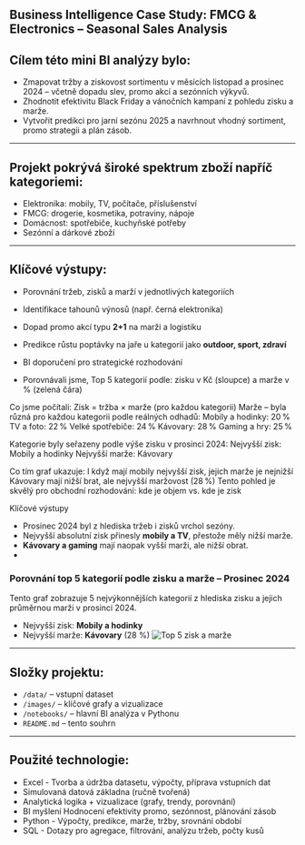 ## Business Intelligence Case Study: FMCG & Electronics – Seasonal Sales Analysis

## Cílem této mini BI analýzy bylo:
- Zmapovat tržby a ziskovost sortimentu v měsících listopad a prosinec 2024 – včetně dopadu slev, promo akcí a sezónních výkyvů.
- Zhodnotit efektivitu Black Friday a vánočních kampaní z pohledu zisku a marže.
- Vytvořit predikci pro jarní sezónu 2025 a navrhnout vhodný sortiment, promo strategii a plán zásob.
---
## Projekt pokrývá široké spektrum zboží napříč kategoriemi:
- Elektronika: mobily, TV, počítače, příslušenství
- FMCG: drogerie, kosmetika, potraviny, nápoje
- Domácnost: spotřebiče, kuchyňské potřeby
- Sezónní a dárkové zboží
---
## Klíčové výstupy:
- Porovnání tržeb, zisků a marží v jednotlivých kategoriích
- Identifikace tahounů výnosů (např. černá elektronika)
- Dopad promo akcí typu **2+1** na marži a logistiku
- Predikce růstu poptávky na jaře u kategorií jako **outdoor, sport, zdraví**
- BI doporučení pro strategické rozhodování

- Porovnávali jsme, Top 5 kategorií podle: zisku v Kč (sloupce) a marže v % (zelená čára)

Co jsme počítali:
Zisk = tržba × marže (pro každou kategorii)
Marže – byla různá pro každou kategorii podle reálných odhadů:
Mobily a hodinky: 20 %
TV a foto: 22 %
Velké spotřebiče: 24 %
Kávovary: 28 %
Gaming a hry: 25 %

Kategorie byly seřazeny podle výše zisku v prosinci 2024:
Nejvyšší zisk: Mobily a hodinky
Nejvyšší marže: Kávovary

Co tím graf ukazuje: I když mají mobily nejvyšší zisk, jejich marže je nejnižší
Kávovary mají nižší brat, ale nejvyšší maržovost (28 %)
Tento pohled je skvělý pro obchodní rozhodování: kde je objem vs. kde je zisk

Klíčové výstupy

- Prosinec 2024 byl z hlediska tržeb i zisků vrchol sezóny.
- Nejvyšší absolutní zisk přinesly **mobily a TV**, přestože měly nižší marže.
- **Kávovary a gaming** mají naopak vyšší marži, ale nižší obrat.
- 
### Porovnání top 5 kategorií podle zisku a marže – Prosinec 2024
Tento graf zobrazuje 5 nejvýkonnějších kategorií z hlediska zisku a jejich průměrnou marži v prosinci 2024.
- Nejvyšší zisk: **Mobily a hodinky**  
- Nejvyšší marže: **Kávovary** (28 %)
![Top 5 zisk a marže](images/GRAF_porovnání%20top%205%20kategorií%20dle%20marže%20a%20zisku.jpg)
---
## Složky projektu:
- `/data/` – vstupní dataset
- `/images/` – klíčové grafy a vizualizace
- `/notebooks/` – hlavní BI analýza v Pythonu
- `README.md` – tento souhrn
---
## Použité technologie:
- Excel	- Tvorba a údržba datasetu, výpočty, příprava vstupních dat
- Simulovaná datová základna (ručně tvořená)
- Analytická logika + vizualizace (grafy, trendy, porovnání)
- BI myšlení	Hodnocení efektivity promo, sezónnost, plánování zásob
- Python - Výpočty, predikce, marže, tržby, srovnání období
- SQL	- Dotazy pro agregace, filtrování, analýzu tržeb, počty kusů
